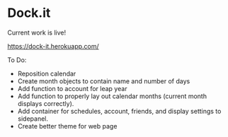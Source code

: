 # Dock.it
Current work is live!

https://dock-it.herokuapp.com/

To Do:
  - Reposition calendar
  - Create month objects to contain name and number of days
  - Add function to account for leap year
  - Add function to properly lay out calendar months (current month displays correctly).
  - Add container for schedules, account, friends, and display settings to sidepanel.
  - Create better theme for web page
